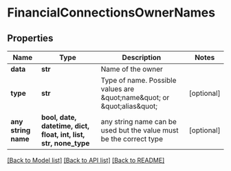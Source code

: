 # FinancialConnectionsOwnerNames


## Properties
Name | Type | Description | Notes
------------ | ------------- | ------------- | -------------
**data** | **str** | Name of the owner | 
**type** | **str** | Type of name. Possible values are \&quot;name\&quot; or \&quot;alias\&quot; | [optional] 
**any string name** | **bool, date, datetime, dict, float, int, list, str, none_type** | any string name can be used but the value must be the correct type | [optional]

[[Back to Model list]](../README.md#documentation-for-models) [[Back to API list]](../README.md#documentation-for-api-endpoints) [[Back to README]](../README.md)


